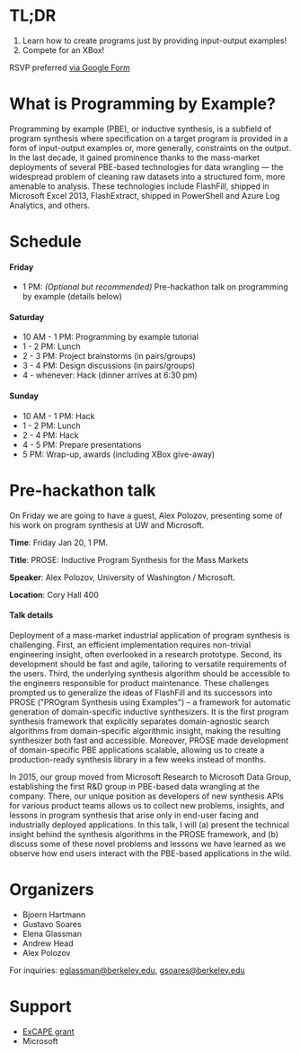 # TL;DR

1. Learn how to create programs just by providing input-output examples!
2. Compete for an XBox!

RSVP preferred [via Google Form](https://docs.google.com/a/berkeley.edu/forms/d/e/1FAIpQLSdx1imo0xfJAI-5nIu7_-JfjhVCQ26L0cnkbQcVnFOkcYJyMw/viewform)


# What is Programming by Example?

Programming by example (PBE), or inductive synthesis, is a subfield of program synthesis where specification on a target program is provided in a form of input-output examples or, more generally, constraints on the output.
In the last decade, it gained prominence thanks to the mass-market deployments of several PBE-based technologies for data wrangling — the widespread problem of cleaning raw datasets into a structured form, more amenable to analysis.
These technologies include FlashFill, shipped in Microsoft Excel 2013, FlashExtract, shipped in PowerShell and Azure Log Analytics, and others.

# Schedule

#### Friday
- 1 PM: *(Optional but recommended)* Pre-hackathon talk on programming by example (details below)

#### Saturday
- 10 AM - 1 PM: Programming by example tutorial
- 1 - 2 PM: Lunch 
- 2 - 3 PM: Project brainstorms (in pairs/groups)
- 3 - 4 PM: Design discussions (in pairs/groups)
- 4 - whenever: Hack (dinner arrives at 6:30 pm) 
	
#### Sunday
- 10 AM - 1 PM: Hack
- 1 - 2 PM: Lunch
- 2 - 4 PM: Hack
- 4 - 5 PM: Prepare presentations
- 5 PM: Wrap-up, awards (including XBox give-away)

# Pre-hackathon talk

On Friday we are going to have a guest, Alex Polozov, presenting some of his work on program synthesis at UW and Microsoft.

**Time**: Friday Jan 20, 1 PM.

**Title**: PROSE: Inductive Program Synthesis for the Mass Markets

**Speaker**: Alex Polozov, University of Washington / Microsoft.

**Location**: Cory Hall 400

#### Talk details

Deployment of a mass-market industrial application of program synthesis is challenging.
First, an efficient implementation requires non-trivial engineering insight, often overlooked in a research prototype.
Second, its development should be fast and agile, tailoring to versatile requirements of the users.
Third, the underlying synthesis algorithm should be accessible to the engineers responsible for product maintenance.
These challenges prompted us to generalize the ideas of FlashFill and its successors into PROSE ("PROgram Synthesis using Examples") – a framework for automatic generation of domain-specific inductive synthesizers.
It is the first program synthesis framework that explicitly separates domain-agnostic search algorithms from domain-specific algorithmic insight, making the resulting synthesizer both fast and accessible.
Moreover, PROSE made development of domain-specific PBE applications scalable, allowing us to create a production-ready synthesis library in a few weeks instead of months.

In 2015, our group moved from Microsoft Research to Microsoft Data Group, establishing the first R&D group in PBE-based data wrangling at the company.
There, our unique position as developers of new synthesis APIs for various product teams allows us to collect new problems, insights, and lessons in program synthesis that arise only in end-user facing and industrially deployed applications.
In this talk, I will (a) present the technical insight behind the synthesis algorithms in the PROSE framework, and (b) discuss some of these novel problems and lessons we have learned as we observe how end users interact with the PBE-based applications in the wild.

# Organizers

- Bjoern Hartmann
- Gustavo Soares
- Elena Glassman
- Andrew Head
- Alex Polozov

For inquiries: eglassman@berkeley.edu, gsoares@berkeley.edu

# Support

- [ExCAPE grant](https://excape.cis.upenn.edu/)
- Microsoft
